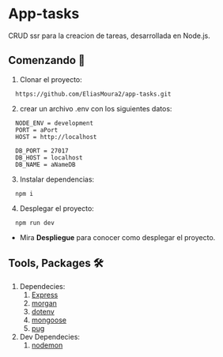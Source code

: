 # App-tasks
CRUD ssr para la creacion de tareas, desarrollada en Node.js.
## Comenzando 🚀
1. Clonar el proyecto: 
```
  https://github.com/EliasMoura2/app-tasks.git
```
2. crear un archivo .env con los siguientes datos:
```
  NODE_ENV = development
  PORT = aPort
  HOST = http://localhost

  DB_PORT = 27017
  DB_HOST = localhost
  DB_NAME = aNameDB
```
3. Instalar dependencias:
```
  npm i
```
4. Desplegar el proyecto:
```
  npm run dev
```
- Mira **Despliegue** para conocer como desplegar el proyecto.
## Tools, Packages 🛠️
1. Dependecies:
   1. [Express](https://expressjs.com/)
   2. [morgan](https://www.npmjs.com/package/morgan)
   3. [dotenv](https://www.npmjs.com/package/dotenv)
   4. [mongoose](https://mongoosejs.com/)
   5. [pug](https://pugjs.org/api/getting-started.html)
2. Dev Dependecies:
   1. [nodemon](https://nodemon.io/)
